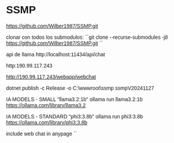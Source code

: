 # SSMP

https://github.com/Wilber1987/SSMP.git

clonar con todos los submodulos: 
´´git clone --recurse-submodules -j8 https://github.com/Wilber1987/SSMP.git ´´

api de llama http://localhost:11434/api/chat


http:190.99.117.243

http://190.99.117.243/webapp/webchat


dotnet publish -c Release -o C:\wwwroot\ssmp
ssmpV20241127

IA MODELS - SMALL
"llama3.2:1b"
ollama run llama3.2:1b
https://ollama.com/library/llama3.2

IA MODELS -  STANDARD
"phi3:3.8b"
ollama run phi3:3.8b
https://ollama.com/library/phi3:3.8b

include web chat in anypage
 ``<div class="ssmp-chat-container">
        <style>
            body {
                margin: 0;
                font-family: Arial, sans-serif;
            }

            /* Botón flotante */
            .toggle-button {
                position: fixed;
                bottom: 10px;
                right: 10px;
                padding: 10px 15px;
                background-color: #007bff;
                color: white;
                border: none;
                border-radius: 5px;
                cursor: pointer;
                font-size: 14px;
                box-shadow: 0 4px 6px rgba(0, 0, 0, 0.2);
            }

            /* Contenedor flotante del chat */
            .chat-wrapper {
                position: fixed;
                bottom: 50px;
                /* Separado del botón */
                right: 10px;
                width: 400px;
                height: 600px;
                background-color: #f1f1f1;
                border-radius: 10px;
                box-shadow: 0 4px 6px rgba(0, 0, 0, 0.2);
                display: none;
                overflow: hidden;
                border-radius: 10px;
                /* Oculto por defecto */                
            }
            .chat-wrapper iframe {
                width: 100%;
                height: 100%;
            }
        </style>
        <button class="toggle-button" onclick="toggleChat()">Chat</button>
        <!-- Contenedor del chat -->
        <div class="chat-wrapper" id="chatWrapper">
            <iframe src="http://190.99.117.243/webapp/webchat" frameborder="0"></iframe>
        </div>
        <script>
            function toggleChat() {
                const chatWrapper = document.getElementById('chatWrapper');
                if (chatWrapper.style.display === 'none' || chatWrapper.style.display === '') {
                    chatWrapper.style.display = 'block';
                } else {
                    chatWrapper.style.display = 'none';
                }
            }
        </script>       
    </div> 
``
